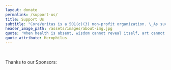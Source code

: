 ```yaml
---
layout: donate
permalink: /support-us/
title: Support Us
subtitle: "CoreVeritas is a 501(c)(3) non-profit organization. \_As such, your contribution is tax deductible. \_We THANK YOU for helping to make YOUR\_communities VIBRANT, GROWING, HEALTHY!"
header_image_path: /assets/images/about-img.jpg
quote: 'When health is absent, wisdom cannot reveal itself, art cannot manifest, strength cannot fight, wealth becomes useless, and intelligence cannot be applied.'
quote_attribute: Herophilus
---
```



&nbsp;

Thanks to our Sponsors:
